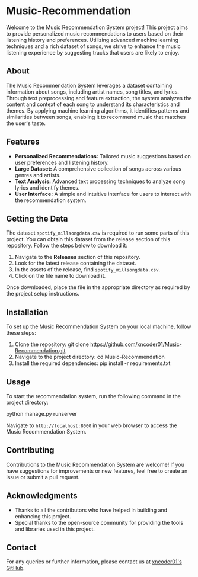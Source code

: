 # Music-Recommendation

Welcome to the Music Recommendation System project! This project aims to provide personalized music recommendations to users based on their listening history and preferences. Utilizing advanced machine learning techniques and a rich dataset of songs, we strive to enhance the music listening experience by suggesting tracks that users are likely to enjoy.

## About

The Music Recommendation System leverages a dataset containing information about songs, including artist names, song titles, and lyrics. Through text preprocessing and feature extraction, the system analyzes the content and context of each song to understand its characteristics and themes. By applying machine learning algorithms, it identifies patterns and similarities between songs, enabling it to recommend music that matches the user's taste.

## Features

- **Personalized Recommendations:** Tailored music suggestions based on user preferences and listening history.
- **Large Dataset:** A comprehensive collection of songs across various genres and artists.
- **Text Analysis:** Advanced text processing techniques to analyze song lyrics and identify themes.
- **User Interface:** A simple and intuitive interface for users to interact with the recommendation system.

## Getting the Data

The dataset `spotify_millsongdata.csv` is required to run some parts of this project. You can obtain this dataset from the release section of this repository. Follow the steps below to download it:

1. Navigate to the **Releases** section of this repository.
2. Look for the latest release containing the dataset.
3. In the assets of the release, find `spotify_millsongdata.csv`.
4. Click on the file name to download it.

Once downloaded, place the file in the appropriate directory as required by the project setup instructions.

## Installation

To set up the Music Recommendation System on your local machine, follow these steps:

1. Clone the repository:
   git clone https://github.com/xncoder01/Music-Recommendation.git
2. Navigate to the project directory:
   cd Music-Recommendation
3. Install the required dependencies:
   pip install -r requirements.txt


## Usage

To start the recommendation system, run the following command in the project directory:

python manage.py runserver


Navigate to `http://localhost:8000` in your web browser to access the Music Recommendation System.

## Contributing

Contributions to the Music Recommendation System are welcome! If you have suggestions for improvements or new features, feel free to create an issue or submit a pull request.

## Acknowledgments

- Thanks to all the contributors who have helped in building and enhancing this project.
- Special thanks to the open-source community for providing the tools and libraries used in this project.

## Contact

For any queries or further information, please contact us at [xncoder01's GitHub](https://github.com/xncoder01).

